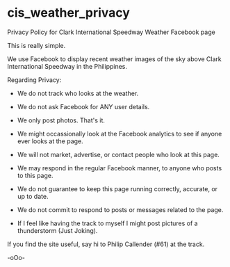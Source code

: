 # cis_weather_privacy
Privacy Policy for Clark International Speedway Weather Facebook page

This is really simple.

We use Facebook to display recent weather images of the sky above Clark International Speedway in the Philippines.

Regarding Privacy:

- We do not track who looks at the weather.
- We do not ask Facebook for ANY user details.
- We only post photos. That's it.
- We might occassionally look at the Facebook analytics to see if anyone ever looks at the page.
- We will not market, advertise, or contact people who look at this page.
- We may respond in the regular Facebook manner, to anyone who posts to this page.
- We do not guarantee to keep this page running correctly, accurate, or up to date.
- We do not commit to respond to posts or messages related to the page.


- If I feel like having the track to myself I might post pictures of a thunderstorm (Just Joking).


If you find the site useful, say hi to Philip Callender (#61) at the track.

-oOo-
